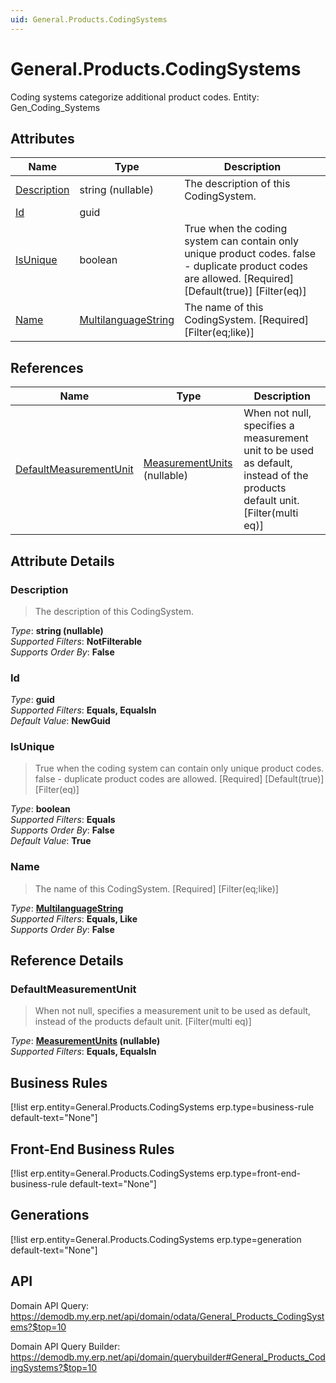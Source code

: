 ```yaml
---
uid: General.Products.CodingSystems
---
```

# General.Products.CodingSystems

Coding systems categorize additional product codes. Entity: Gen_Coding_Systems

## Attributes

| Name | Type | Description |
| ---- | ---- | --- |
| [Description](General.Products.CodingSystems.md#description) | string (nullable) | The description of this CodingSystem. 
| [Id](General.Products.CodingSystems.md#id) | guid |  
| [IsUnique](General.Products.CodingSystems.md#isunique) | boolean | True when the coding system can contain only unique product codes. false - duplicate product codes are allowed. [Required] [Default(true)] [Filter(eq)] 
| [Name](General.Products.CodingSystems.md#name) | [MultilanguageString](../data-types.md#multilanguagestring) | The name of this CodingSystem. [Required] [Filter(eq;like)] 

## References

| Name | Type | Description |
| ---- | ---- | --- |
| [DefaultMeasurementUnit](General.Products.CodingSystems.md#defaultmeasurementunit) | [MeasurementUnits](General.MeasurementUnits.md) (nullable) | When not null, specifies a measurement unit to be used as default, instead of the products default unit. [Filter(multi eq)] |


## Attribute Details

### Description

> The description of this CodingSystem.

_Type_: **string (nullable)**  
_Supported Filters_: **NotFilterable**  
_Supports Order By_: **False**  

### Id

_Type_: **guid**  
_Supported Filters_: **Equals, EqualsIn**  
_Default Value_: **NewGuid**  

### IsUnique

> True when the coding system can contain only unique product codes. false - duplicate product codes are allowed. [Required] [Default(true)] [Filter(eq)]

_Type_: **boolean**  
_Supported Filters_: **Equals**  
_Supports Order By_: **False**  
_Default Value_: **True**  

### Name

> The name of this CodingSystem. [Required] [Filter(eq;like)]

_Type_: **[MultilanguageString](../data-types.md#multilanguagestring)**  
_Supported Filters_: **Equals, Like**  
_Supports Order By_: **False**  


## Reference Details

### DefaultMeasurementUnit

> When not null, specifies a measurement unit to be used as default, instead of the products default unit. [Filter(multi eq)]

_Type_: **[MeasurementUnits](General.MeasurementUnits.md) (nullable)**  
_Supported Filters_: **Equals, EqualsIn**  



## Business Rules

[!list erp.entity=General.Products.CodingSystems erp.type=business-rule default-text="None"]

## Front-End Business Rules

[!list erp.entity=General.Products.CodingSystems erp.type=front-end-business-rule default-text="None"]

## Generations

[!list erp.entity=General.Products.CodingSystems erp.type=generation default-text="None"]

## API

Domain API Query:
<https://demodb.my.erp.net/api/domain/odata/General_Products_CodingSystems?$top=10>

Domain API Query Builder:
<https://demodb.my.erp.net/api/domain/querybuilder#General_Products_CodingSystems?$top=10>


